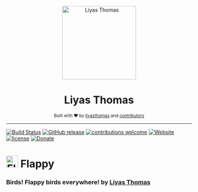 <div align="center">
  <a href="https://liyas-vr.firebaseapp.com"><img src="https://raw.githubusercontent.com/liyasthomas/flappy/master/assets/logo.gif" alt="Liyas Thomas" width="200"></a>
  <br>
  <h1>Liyas Thomas</h1>
</div>

<div align="center">
  <sub>Built with ❤︎ by
  <a href="https://github.com/liyasthomas">liyasthomas</a> and
  <a href="https://github.com/liyasthomas/flappy/graphs/contributors">contributors</a>
	</sub>
</div>

---

[![Build Status](https://travis-ci.org/liyasthomas/flappy.svg?branch=master)](https://travis-ci.org/liyasthomas/flappy) [![GitHub release](https://img.shields.io/github/release/liyasthomas/flappy/all.svg)](https://github.com/liyasthomas/flappy/releases/latest) [![contributions welcome](https://img.shields.io/badge/contributions-welcome-brightgreen.svg?style=flat)](https://github.com/liyasthomas/flappy/issues) [![Website](https://img.shields.io/website-up-down-ff69b4-ff69b4/https/shields.io.svg?label=website)](https://liyas-vr.firebaseapp.com) [![license](https://img.shields.io/github/license/liyasthomas/flappy.svg)](https://github.com/liyasthomas/flappy/blob/master/LICENSE) [![Donate](https://img.shields.io/badge/$-donate-ff69b4.svg)](https://www.paypal.me/liyascthomas)

# <img src="https://raw.githubusercontent.com/liyasthomas/flappy/master/assets/images/favicon.png" alt="Flappy" width="32"> Flappy

### Birds! Flappy birds everywhere! by [Liyas Thomas](https://github.com/liyasthomas)
